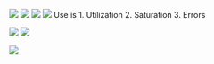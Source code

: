 ![](perf-analysis/titus.png)
![](perf-analysis/titus2.png)
![](perf-analysis/perf-netflix.png)
![](perf-analysis/analysis.png)
Use is
	1. Utilization
	2. Saturation
	3. Errors

![](perf-analysis/host-perf-60s.png)
![](perf-analysis/namespaces.png)

![](perf-analysis/summary.png)

